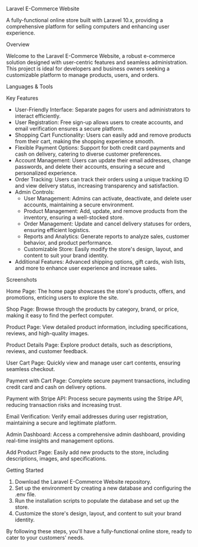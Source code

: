 Laravel E-Commerce Website

A fully-functional online store built with Laravel 10.x, providing a comprehensive platform for selling computers and enhancing user experience.

Overview

Welcome to the Laravel E-Commerce Website, a robust e-commerce solution designed with user-centric features and seamless administration. This project is ideal for developers and business owners seeking a customizable platform to manage products, users, and orders.

Languages & Tools

Key Features

- User-Friendly Interface: Separate pages for users and administrators to interact efficiently.
- User Registration: Free sign-up allows users to create accounts, and email verification ensures a secure platform.
- Shopping Cart Functionality: Users can easily add and remove products from their cart, making the shopping experience smooth.
- Flexible Payment Options: Support for both credit card payments and cash on delivery, catering to diverse customer preferences.
- Account Management: Users can update their email addresses, change passwords, and delete their accounts, ensuring a secure and personalized experience.
- Order Tracking: Users can track their orders using a unique tracking ID and view delivery status, increasing transparency and satisfaction.
- Admin Controls:
  - User Management: Admins can activate, deactivate, and delete user accounts, maintaining a secure environment.
  - Product Management: Add, update, and remove products from the inventory, ensuring a well-stocked store.
  - Order Management: Update and cancel delivery statuses for orders, ensuring efficient logistics.
  - Reports and Analytics: Generate reports to analyze sales, customer behavior, and product performance.
  - Customizable Store: Easily modify the store's design, layout, and content to suit your brand identity.
- Additional Features: Advanced shipping options, gift cards, wish lists, and more to enhance user experience and increase sales.

Screenshots

Home Page: The home page showcases the store's products, offers, and promotions, enticing users to explore the site.

Shop Page: Browse through the products by category, brand, or price, making it easy to find the perfect computer.

Product Page: View detailed product information, including specifications, reviews, and high-quality images.

Product Details Page: Explore product details, such as descriptions, reviews, and customer feedback.

User Cart Page: Quickly view and manage user cart contents, ensuring seamless checkout.

Payment with Cart Page: Complete secure payment transactions, including credit card and cash on delivery options.

Payment with Stripe API: Process secure payments using the Stripe API, reducing transaction risks and increasing trust.

Email Verification: Verify email addresses during user registration, maintaining a secure and legitimate platform.

Admin Dashboard: Access a comprehensive admin dashboard, providing real-time insights and management options.

Add Product Page: Easily add new products to the store, including descriptions, images, and specifications.

Getting Started

1. Download the Laravel E-Commerce Website repository.
2. Set up the environment by creating a new database and configuring the .env file.
3. Run the installation scripts to populate the database and set up the store.
4. Customize the store's design, layout, and content to suit your brand identity.

By following these steps, you'll have a fully-functional online store, ready to cater to your customers' needs.
